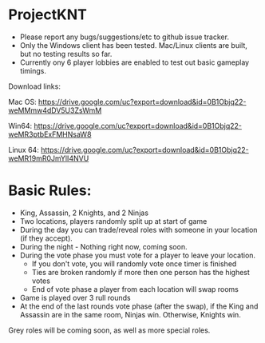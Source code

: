 # ProjectKNT

* Please report any bugs/suggestions/etc to github issue tracker.
* Only the Windows client has been tested. Mac/Linux clients are built, but no testing results so far.
* Currently ony 6 player lobbies are enabled to test out basic gameplay timings.


Download links:

Mac OS: https://drive.google.com/uc?export=download&id=0B1Objq22-weMMmw4dDV5U3ZsWmM

Win64: https://drive.google.com/uc?export=download&id=0B1Objq22-weMR3ptbExFMHNsaW8

Linux 64: https://drive.google.com/uc?export=download&id=0B1Objq22-weMR19mR0JmYlI4NVU

# Basic Rules:
* King, Assassin, 2 Knights, and 2 Ninjas
* Two locations, players randomly split up at start of game
* During the day you can trade/reveal roles with someone in your location (if they accept).
* During the night - Nothing right now, coming soon.
* During the vote phase you must vote for a player to leave your location.
  * If you don't vote, you will randomly vote once timer is finished
  * Ties are broken randomly if more then one person has the highest votes
  * End of vote phase a player from each location will swap rooms
* Game is played over 3 rull rounds
* At the end of the last rounds vote phase (after the swap), if the King and Assassin are in the same room, Ninjas win. Otherwise, Knights win.

Grey roles will be coming soon, as well as more special roles.

